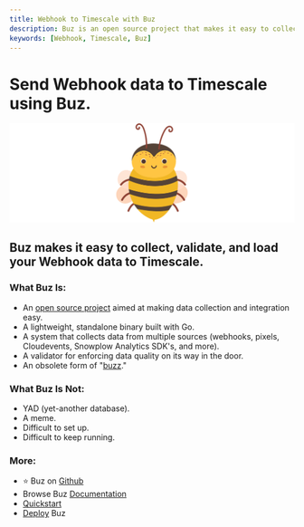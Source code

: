 ```yaml
---
title: Webhook to Timescale with Buz
description: Buz is an open source project that makes it easy to collect, validate, and load Webhook data to Timescale.
keywords: [Webhook, Timescale, Buz]
---
```


# Send Webhook data to Timescale using Buz.

![buzz](../../../static/img/buzz.png)


## Buz makes it easy to collect, validate, and load your Webhook data to Timescale.


### What Buz Is:

- An [open source project](https://github.com/silverton-io/buz) aimed at making data collection and integration easy.
- A lightweight, standalone binary built with Go.
- A system that collects data from multiple sources (webhooks, pixels, Cloudevents, Snowplow Analytics SDK's, and more).
- A validator for enforcing data quality on its way in the door.
- An obsolete form of "[buzz](https://www.merriam-webster.com/dictionary/buzz)."


### What Buz Is Not:

- YAD (yet-another database).
- A meme.
- Difficult to set up.
- Difficult to keep running.


### More:
- ⭐ Buz on [Github](https://github.com/silverton-io/buz)
- Browse Buz [Documentation](/)
- [Quickstart](/examples/quickstart)
- [Deploy](/category/deploying-buz) Buz
